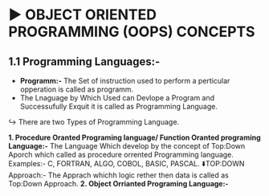 # ▶️ OBJECT ORIENTED PROGRAMMING (OOPS) CONCEPTS

## **1.1 Programming Languages:-**

+ **Programm:-** The Set of instruction used to perform a perticular opperation is called as programm. 
+ The Lnaguage by Which Used can Devlope a Program and Successufully Exquit it is called as Programming Language.

↪️ There are two Types of Programming Language.

**1. Procedure Oranted Programing language/ Function Oranted programing Language:-** The Language Which develop by the concept of Top:Down Aporch which called as procedure orrented Programming language.
Examples:- C, FORTRAN, ALGO, COBOL, BASIC, PASCAL.
⬇️TOP:DOWN Approach:- The Apprach whichh logic rether then data is called as Top:Down Approach.
**2. Object Orrianted Programing Language:-** 


